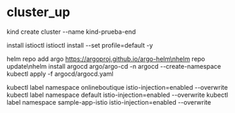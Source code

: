 # cluster_up


kind create cluster --name kind-prueba-end

install istioctl
istioctl install --set profile=default -y

helm repo add argo https://argoproj.github.io/argo-helm\nhelm repo update\nhelm install argocd argo/argo-cd -n argocd --create-namespace
kubectl apply -f argocd/argocd.yaml

kubectl label namespace onlineboutique istio-injection=enabled --overwrite
kubectl label namespace default istio-injection=enabled --overwrite
kubectl label namespace sample-app-istio istio-injection=enabled --overwrite